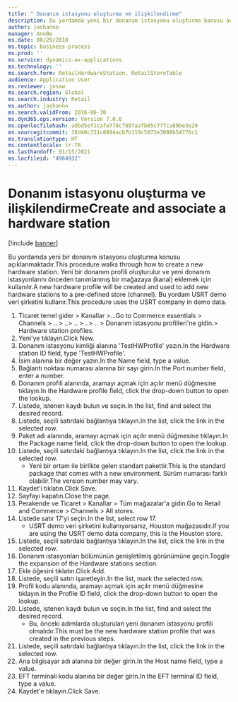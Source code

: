 ```yaml
---
title: " Donanım istasyonu oluşturma ve ilişkilendirme"
description: Bu yordamda yeni bir donanım istasyonu oluşturma konusu açıklanmaktadır.
author: jashanno
manager: AnnBe
ms.date: 08/29/2018
ms.topic: business-process
ms.prod: ''
ms.service: dynamics-ax-applications
ms.technology: ''
ms.search.form: RetailHardwareStation, RetailStoreTable
audience: Application User
ms.reviewer: josaw
ms.search.region: Global
ms.search.industry: Retail
ms.author: jashanno
ms.search.validFrom: 2016-06-30
ms.dyn365.ops.version: Version 7.0.0
ms.openlocfilehash: adbd5ef1cafe778cf897aafb05c77fca89be3e20
ms.sourcegitcommit: 38d40c331c8894acb7b119c5073e3088b54776c1
ms.translationtype: HT
ms.contentlocale: tr-TR
ms.lasthandoff: 01/15/2021
ms.locfileid: "4964932"
---
```

# <a name="create-and-associate-a-hardware-station"></a><span data-ttu-id="b3011-103"> Donanım istasyonu oluşturma ve ilişkilendirme</span><span class="sxs-lookup"><span data-stu-id="b3011-103">Create and associate a hardware station</span></span>

[!include [banner](../includes/banner.md)]

<span data-ttu-id="b3011-104">Bu yordamda yeni bir donanım istasyonu oluşturma konusu açıklanmaktadır.</span><span class="sxs-lookup"><span data-stu-id="b3011-104">This procedure walks through how to create a new hardware station.</span></span> <span data-ttu-id="b3011-105">Yeni bir donanım profili oluşturulur ve yeni donanım istasyonlarını önceden tanımlanmış bir mağazaya (kanal) eklemek için kullanılır.</span><span class="sxs-lookup"><span data-stu-id="b3011-105">A new hardware profile will be created and used to add new hardware stations to a pre-defined store (channel).</span></span> <span data-ttu-id="b3011-106">Bu yordam USRT demo veri şirketini kullanır.</span><span class="sxs-lookup"><span data-stu-id="b3011-106">This procedure uses the USRT company in demo data.</span></span>

1. <span data-ttu-id="b3011-107">Ticaret temel gider > Kanallar >...</span><span class="sxs-lookup"><span data-stu-id="b3011-107">Go to Commerce essentials > Channels > ..</span></span> <span data-ttu-id="b3011-108">> ..</span><span class="sxs-lookup"><span data-stu-id="b3011-108">> ..</span></span> <span data-ttu-id="b3011-109">> ..</span><span class="sxs-lookup"><span data-stu-id="b3011-109">> ..</span></span> <span data-ttu-id="b3011-110">> Donanım istasyonu profilleri'ne gidin.</span><span class="sxs-lookup"><span data-stu-id="b3011-110">> Hardware station profiles.</span></span>
2. <span data-ttu-id="b3011-111">Yeni'ye tıklayın.</span><span class="sxs-lookup"><span data-stu-id="b3011-111">Click New.</span></span>
3. <span data-ttu-id="b3011-112">Donanım istasyonu kimliği alanına 'TestHWProfile' yazın.</span><span class="sxs-lookup"><span data-stu-id="b3011-112">In the Hardware station ID field, type 'TestHWProfile'.</span></span>
4. <span data-ttu-id="b3011-113">İsim alanına bir değer yazın.</span><span class="sxs-lookup"><span data-stu-id="b3011-113">In the Name field, type a value.</span></span>
5. <span data-ttu-id="b3011-114">Bağlantı noktası numarası alanına bir sayı girin.</span><span class="sxs-lookup"><span data-stu-id="b3011-114">In the Port number field, enter a number.</span></span>
6. <span data-ttu-id="b3011-115">Donanım profili alanında, aramayı açmak için açılır menü düğmesine tıklayın.</span><span class="sxs-lookup"><span data-stu-id="b3011-115">In the Hardware profile field, click the drop-down button to open the lookup.</span></span>
7. <span data-ttu-id="b3011-116">Listede, istenen kaydı bulun ve seçin.</span><span class="sxs-lookup"><span data-stu-id="b3011-116">In the list, find and select the desired record.</span></span>
8. <span data-ttu-id="b3011-117">Listede, seçili satırdaki bağlantıya tıklayın.</span><span class="sxs-lookup"><span data-stu-id="b3011-117">In the list, click the link in the selected row.</span></span>
9. <span data-ttu-id="b3011-118">Paket adı alanında, aramayı açmak için açılır menü düğmesine tıklayın.</span><span class="sxs-lookup"><span data-stu-id="b3011-118">In the Package name field, click the drop-down button to open the lookup.</span></span>
10. <span data-ttu-id="b3011-119">Listede, seçili satırdaki bağlantıya tıklayın.</span><span class="sxs-lookup"><span data-stu-id="b3011-119">In the list, click the link in the selected row.</span></span>
    * <span data-ttu-id="b3011-120">Yeni bir ortam ile birlikte gelen standart pakettir.</span><span class="sxs-lookup"><span data-stu-id="b3011-120">This is the standard package that comes with a new environment.</span></span> <span data-ttu-id="b3011-121">Sürüm numarası farklı olabilir.</span><span class="sxs-lookup"><span data-stu-id="b3011-121">The version number may vary.</span></span>  
11. <span data-ttu-id="b3011-122">Kaydet'i tıklatın.</span><span class="sxs-lookup"><span data-stu-id="b3011-122">Click Save.</span></span>
12. <span data-ttu-id="b3011-123">Sayfayı kapatın.</span><span class="sxs-lookup"><span data-stu-id="b3011-123">Close the page.</span></span>
13. <span data-ttu-id="b3011-124">Perakende ve Ticaret > Kanallar > Tüm mağazalar'a gidin.</span><span class="sxs-lookup"><span data-stu-id="b3011-124">Go to Retail and Commerce > Channels > All stores.</span></span>
14. <span data-ttu-id="b3011-125">Listede satır 17'yi seçin.</span><span class="sxs-lookup"><span data-stu-id="b3011-125">In the list, select row 17.</span></span>
    * <span data-ttu-id="b3011-126">USRT demo veri şirketini kullanıyorsanız, Houston mağazasıdır.</span><span class="sxs-lookup"><span data-stu-id="b3011-126">If you are using the USRT demo data company, this is the Houston store.</span></span>  
15. <span data-ttu-id="b3011-127">Listede, seçili satırdaki bağlantıya tıklayın.</span><span class="sxs-lookup"><span data-stu-id="b3011-127">In the list, click the link in the selected row.</span></span>
16. <span data-ttu-id="b3011-128">Donanım istasyonları bölümünün genişletilmiş görünümüne geçin.</span><span class="sxs-lookup"><span data-stu-id="b3011-128">Toggle the expansion of the Hardware stations section.</span></span>
17. <span data-ttu-id="b3011-129">Ekle öğesini tıklatın.</span><span class="sxs-lookup"><span data-stu-id="b3011-129">Click Add.</span></span>
18. <span data-ttu-id="b3011-130">Listede, seçili satırı işaretleyin.</span><span class="sxs-lookup"><span data-stu-id="b3011-130">In the list, mark the selected row.</span></span>
19. <span data-ttu-id="b3011-131">Profil kodu alanında, aramayı açmak için açılır menü düğmesine tıklayın.</span><span class="sxs-lookup"><span data-stu-id="b3011-131">In the Profile ID field, click the drop-down button to open the lookup.</span></span>
20. <span data-ttu-id="b3011-132">Listede, istenen kaydı bulun ve seçin.</span><span class="sxs-lookup"><span data-stu-id="b3011-132">In the list, find and select the desired record.</span></span>
    * <span data-ttu-id="b3011-133">Bu, önceki adımlarda oluşturulan yeni donanım istasyonu profili olmalıdır.</span><span class="sxs-lookup"><span data-stu-id="b3011-133">This must be the new hardware station profile that was created in the previous steps.</span></span>  
21. <span data-ttu-id="b3011-134">Listede, seçili satırdaki bağlantıya tıklayın.</span><span class="sxs-lookup"><span data-stu-id="b3011-134">In the list, click the link in the selected row.</span></span>
22. <span data-ttu-id="b3011-135">Ana bilgisayar adı alanına bir değer girin.</span><span class="sxs-lookup"><span data-stu-id="b3011-135">In the Host name field, type a value.</span></span>
23. <span data-ttu-id="b3011-136">EFT terminali kodu alanına bir değer girin.</span><span class="sxs-lookup"><span data-stu-id="b3011-136">In the EFT terminal ID field, type a value.</span></span>
24. <span data-ttu-id="b3011-137">Kaydet'e tıklayın.</span><span class="sxs-lookup"><span data-stu-id="b3011-137">Click Save.</span></span>

